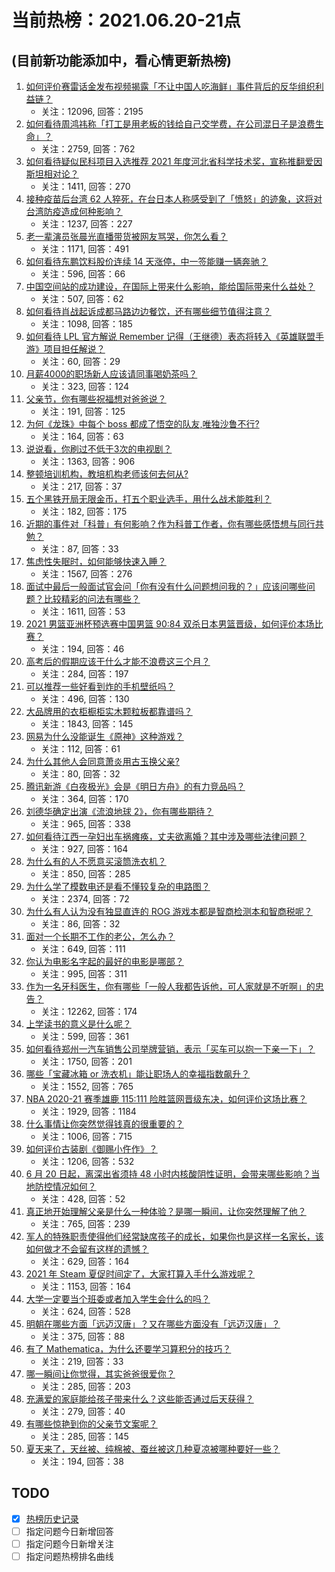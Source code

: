 # 当前热榜：2021.06.20-21点
## (目前新功能添加中，看心情更新热榜)
1. [如何评价赛雷话金发布视频揭露「不让中国人吃海鲜」事件背后的反华组织利益链？](https://www.zhihu.com/question/465827983)
    * 关注：12096, 回答：2195
2. [如何看待周鸿祎称「打工是用老板的钱给自己交学费，在公司混日子是浪费生命」？](https://www.zhihu.com/question/465936066)
    * 关注：2759, 回答：762
3. [如何看待疑似民科项目入选推荐 2021 年度河北省科学技术奖，宣称推翻爱因斯坦相对论？](https://www.zhihu.com/question/465966475)
    * 关注：1411, 回答：270
4. [接种疫苗后台湾 62 人猝死，在台日本人称感受到了「愤怒」的迹象，这将对台湾防疫造成何种影响？](https://www.zhihu.com/question/466110239)
    * 关注：1237, 回答：227
5. [老一辈演员张晨光直播带货被网友骂哭，你怎么看？](https://www.zhihu.com/question/465922667)
    * 关注：1171, 回答：491
6. [如何看待东鹏饮料股价连续 14 天涨停，中一签能赚一辆奔驰？](https://www.zhihu.com/question/465492977)
    * 关注：596, 回答：66
7. [中国空间站的成功建设，在国际上带来什么影响，能给国际带来什么益处？](https://www.zhihu.com/question/465703732)
    * 关注：507, 回答：62
8. [如何看待肖战起诉成都马路边边餐饮，还有哪些细节值得注意？](https://www.zhihu.com/question/465777508)
    * 关注：1098, 回答：185
9. [如何看待 LPL 官方解说 Remember 记得（王继德）表态将转入《英雄联盟手游》项目担任解说？](https://www.zhihu.com/question/465610838)
    * 关注：60, 回答：29
10. [月薪4000的职场新人应该请同事喝奶茶吗？](https://www.zhihu.com/question/466090577)
    * 关注：323, 回答：124
11. [父亲节，你有哪些祝福想对爸爸说？](https://www.zhihu.com/question/464551221)
    * 关注：191, 回答：125
12. [为何《龙珠》中每个 boss 都成了悟空的队友,唯独沙鲁不行?](https://www.zhihu.com/question/464605306)
    * 关注：164, 回答：63
13. [说说看，你刷过不低于3次的电视剧？](https://www.zhihu.com/question/457564696)
    * 关注：1363, 回答：906
14. [整顿培训机构，教培机构老师该何去何从?](https://www.zhihu.com/question/463008808)
    * 关注：217, 回答：37
15. [五个黑铁开局无限金币，打五个职业选手，用什么战术能胜利？](https://www.zhihu.com/question/460139174)
    * 关注：182, 回答：175
16. [近期的事件对「科普」有何影响？作为科普工作者，你有哪些感悟想与同行共勉？](https://www.zhihu.com/question/466136091)
    * 关注：87, 回答：33
17. [焦虑性失眠时，如何能够快速入睡？](https://www.zhihu.com/question/380959121)
    * 关注：1567, 回答：276
18. [面试中最后一般面试官会问「你有没有什么问题想问我的？」应该问哪些问题？比较精彩的问法有哪些？](https://www.zhihu.com/question/21559274)
    * 关注：1611, 回答：53
19. [2021 男篮亚洲杯预选赛中国男篮 90:84 双杀日本男篮晋级，如何评价本场比赛？](https://www.zhihu.com/question/465993602)
    * 关注：194, 回答：46
20. [高考后的假期应该干什么才能不浪费这三个月？](https://www.zhihu.com/question/464123456)
    * 关注：284, 回答：197
21. [可以推荐一些好看到炸的手机壁纸吗？](https://www.zhihu.com/question/382946508)
    * 关注：496, 回答：130
22. [大品牌用的衣柜橱柜实木颗粒板都靠谱吗？](https://www.zhihu.com/question/271313928)
    * 关注：1843, 回答：145
23. [网易为什么没能诞生《原神》这种游戏？](https://www.zhihu.com/question/462790812)
    * 关注：112, 回答：61
24. [为什么其他人会同意萧炎用古玉换父亲?](https://www.zhihu.com/question/461293306)
    * 关注：80, 回答：32
25. [腾讯新游《白夜极光》会是《明日方舟》的有力竞品吗？](https://www.zhihu.com/question/465575252)
    * 关注：364, 回答：170
26. [刘德华确定出演《流浪地球 2》，你有哪些期待？](https://www.zhihu.com/question/465932631)
    * 关注：965, 回答：338
27. [如何看待江西一孕妇出车祸瘫痪，丈夫欲离婚？其中涉及哪些法律问题？](https://www.zhihu.com/question/465900205)
    * 关注：927, 回答：164
28. [为什么有的人不愿意买滚筒洗衣机？](https://www.zhihu.com/question/393287010)
    * 关注：850, 回答：285
29. [为什么学了模数电还是看不懂较复杂的电路图？](https://www.zhihu.com/question/432824969)
    * 关注：2374, 回答：72
30. [为什么有人认为没有独显直连的 ROG 游戏本都是智商检测本和智商税呢？](https://www.zhihu.com/question/465832825)
    * 关注：86, 回答：32
31. [面对一个长期不工作的老公，怎么办？](https://www.zhihu.com/question/403831716)
    * 关注：649, 回答：111
32. [你认为电影名字起的最好的电影是哪部？](https://www.zhihu.com/question/464066501)
    * 关注：995, 回答：311
33. [作为一名牙科医生，你有哪些「一般人我都告诉他，可人家就是不听啊」的忠告？](https://www.zhihu.com/question/56477060)
    * 关注：12262, 回答：174
34. [上学读书的意义是什么呢？](https://www.zhihu.com/question/463575351)
    * 关注：599, 回答：361
35. [如何看待郑州一汽车销售公司举牌营销，表示「买车可以抱一下亲一下」？](https://www.zhihu.com/question/465898157)
    * 关注：1750, 回答：201
36. [哪些「宝藏冰箱 or 洗衣机」能让职场人的幸福指数飙升？](https://www.zhihu.com/question/460520767)
    * 关注：1552, 回答：765
37. [NBA 2020-21 赛季雄鹿 115:111 险胜篮网晋级东决，如何评价这场比赛？](https://www.zhihu.com/question/466072954)
    * 关注：1929, 回答：1184
38. [什么事情让你突然觉得钱真的很重要的？](https://www.zhihu.com/question/462698824)
    * 关注：1006, 回答：715
39. [如何评价古装剧《御赐小仵作》？](https://www.zhihu.com/question/457117887)
    * 关注：1206, 回答：532
40. [6 月 20 日起，离深出省须持 48 小时内核酸阴性证明，会带来哪些影响？当地防控情况如何？](https://www.zhihu.com/question/466006647)
    * 关注：428, 回答：52
41. [真正地开始理解父亲是什么一种体验？是哪一瞬间，让你突然理解了他？](https://www.zhihu.com/question/47606616)
    * 关注：765, 回答：239
42. [军人的特殊职责使得他们经常缺席孩子的成长，如果你也是这样一名家长，该如何做才不会留有这样的遗憾？](https://www.zhihu.com/question/462405175)
    * 关注：629, 回答：164
43. [2021 年 Steam 夏促时间定了，大家打算入手什么游戏呢？](https://www.zhihu.com/question/456973633)
    * 关注：1153, 回答：164
44. [大学一定要当个班委或者加入学生会什么的吗？](https://www.zhihu.com/question/461953477)
    * 关注：624, 回答：528
45. [明朝在哪些方面「远迈汉唐」？又在哪些方面没有「远迈汉唐」？](https://www.zhihu.com/question/333489900)
    * 关注：375, 回答：88
46. [有了 Mathematica，为什么还要学习算积分的技巧？](https://www.zhihu.com/question/465906679)
    * 关注：219, 回答：33
47. [哪一瞬间让你觉得，其实爸爸很爱你？](https://www.zhihu.com/question/465743920)
    * 关注：285, 回答：203
48. [充满爱的家庭能给孩子带来什么？这些能否通过后天获得？](https://www.zhihu.com/question/465547566)
    * 关注：279, 回答：40
49. [有哪些惊艳到你的父亲节文案呢？](https://www.zhihu.com/question/464228381)
    * 关注：285, 回答：145
50. [夏天来了，天丝被、纯棉被、蚕丝被这几种夏凉被哪种要好一些？](https://www.zhihu.com/question/29937440)
    * 关注：194, 回答：38
## TODO
* [x] [热榜历史记录](hot_history/AllHot.md)
* [ ] 指定问题今日新增回答
* [ ] 指定问题今日新增关注
* [ ] 指定问题热榜排名曲线
